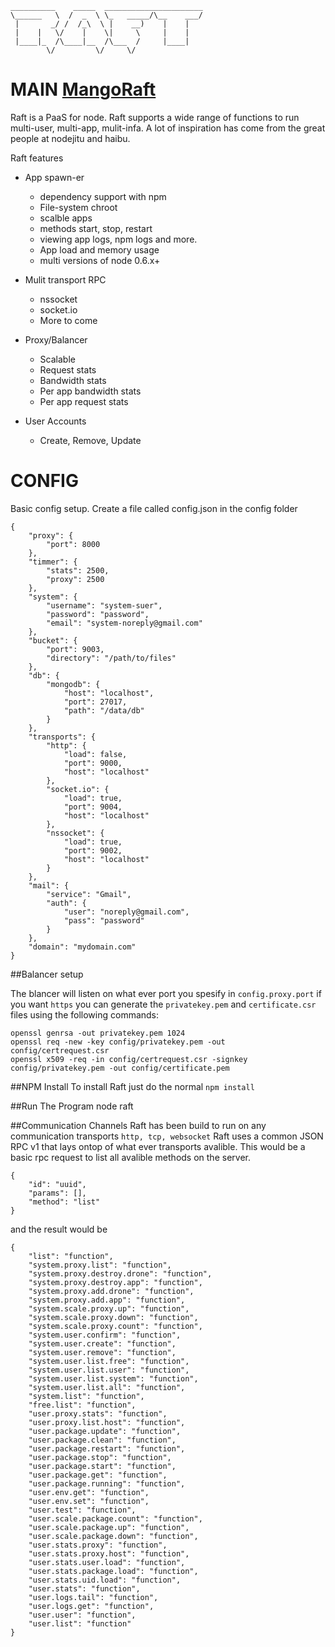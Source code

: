 	__________    _____  ______________________
	\______   \  /  _  \ \_   _____/\__    ___/
	 |       _/ /  /_\  \ |    __)    |    |   
	 |    |   \/    |    \|     \     |    |   
	 |____|_  /\____|__  /\___  /     |____|   
	        \/         \/     \/               
	        
# MAIN [MangoRaft](http://mangoraft.com/)

Raft is a PaaS for node. Raft supports a wide range of functions to run multi-user, multi-app, mulit-infa. A lot of inspiration has come from the great people at nodejitu and haibu.

Raft features

 * App spawn-er
   * dependency support with npm
   * File-system chroot
   * scalble apps
   * methods start, stop, restart
   * viewing app logs, npm logs and more.
   * App load and memory usage
   * multi versions of node 0.6.x+

 * Mulit transport RPC
   * nssocket
   * socket.io
   * More to come

 * Proxy/Balancer
   * Scalable
   * Request stats
   * Bandwidth stats
   * Per app bandwidth stats
   * Per app request stats
 * User Accounts
   * Create, Remove, Update


# CONFIG

Basic config setup. Create a file called config.json in the config folder

	{
		"proxy": {
			"port": 8000
		},
		"timmer": {
			"stats": 2500,
			"proxy": 2500
		},
		"system": {
			"username": "system-suer",
			"password": "password",
			"email": "system-noreply@gmail.com"
		},
		"bucket": {
			"port": 9003,
			"directory": "/path/to/files"
		},
		"db": {
			"mongodb": {
				"host": "localhost",
				"port": 27017,
				"path": "/data/db"
			}
		},
		"transports": {
			"http": {
				"load": false,
				"port": 9000,
				"host": "localhost"
			},
			"socket.io": {
				"load": true,
				"port": 9004,
				"host": "localhost"
			},
			"nssocket": {
				"load": true,
				"port": 9002,
				"host": "localhost"
			}
		},
		"mail": {
			"service": "Gmail",
			"auth": {
				"user": "noreply@gmail.com",
				"pass": "password"
			}
		},
		"domain": "mydomain.com"
	}

##Balancer setup

The blancer will listen on what ever port you spesify in `config.proxy.port`
if you want `https` you can generate the `privatekey.pem` and `certificate.csr` files using the following commands:

	openssl genrsa -out privatekey.pem 1024 
	openssl req -new -key config/privatekey.pem -out config/certrequest.csr 
	openssl x509 -req -in config/certrequest.csr -signkey config/privatekey.pem -out config/certificate.pem


##NPM Install
To install Raft just do the normal `npm install`

##Run The Program
	node raft


##Communication Channels
Raft has been build to run on any communication transports `http, tcp, websocket` Raft uses a common JSON RPC v1 that lays ontop of what ever transports avalible. 
This would be a basic rpc request to list all avalible methods on the server.

	{
		"id": "uuid",
		"params": [],
		"method": "list"
	}
and the result would be

	{
		"list": "function",
		"system.proxy.list": "function",
		"system.proxy.destroy.drone": "function",
		"system.proxy.destroy.app": "function",
		"system.proxy.add.drone": "function",
		"system.proxy.add.app": "function",
		"system.scale.proxy.up": "function",
		"system.scale.proxy.down": "function",
		"system.scale.proxy.count": "function",
		"system.user.confirm": "function",
		"system.user.create": "function",
		"system.user.remove": "function",
		"system.user.list.free": "function",
		"system.user.list.user": "function",
		"system.user.list.system": "function",
		"system.user.list.all": "function",
		"system.list": "function",
		"free.list": "function",
		"user.proxy.stats": "function",
		"user.proxy.list.host": "function",
		"user.package.update": "function",
		"user.package.clean": "function",
		"user.package.restart": "function",
		"user.package.stop": "function",
		"user.package.start": "function",
		"user.package.get": "function",
		"user.package.running": "function",
		"user.env.get": "function",
		"user.env.set": "function",
		"user.test": "function",
		"user.scale.package.count": "function",
		"user.scale.package.up": "function",
		"user.scale.package.down": "function",
		"user.stats.proxy": "function",
		"user.stats.proxy.host": "function",
		"user.stats.user.load": "function",
		"user.stats.package.load": "function",
		"user.stats.uid.load": "function",
		"user.stats": "function",
		"user.logs.tail": "function",
		"user.logs.get": "function",
		"user.user": "function",
		"user.list": "function"
	}
	

